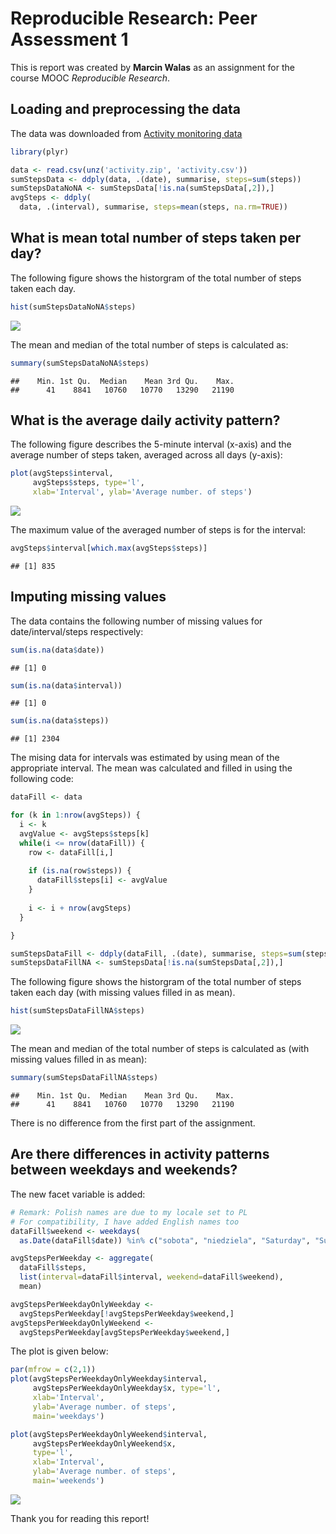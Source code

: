 # Reproducible Research: Peer Assessment 1

This is report was created by **Marcin Walas** as an assignment for the course MOOC
*Reproducible Research*.

## Loading and preprocessing the data

The data was downloaded from 
[Activity monitoring data](https://d396qusza40orc.cloudfront.net/repdata%2Fdata%2Factivity.zip)


```r
library(plyr)

data <- read.csv(unz('activity.zip', 'activity.csv'))
sumStepsData <- ddply(data, .(date), summarise, steps=sum(steps))
sumStepsDataNoNA <- sumStepsData[!is.na(sumStepsData[,2]),]
avgSteps <- ddply(
  data, .(interval), summarise, steps=mean(steps, na.rm=TRUE))
```


## What is mean total number of steps taken per day?

The following figure shows the historgram of the total number of steps taken each day.

```r
hist(sumStepsDataNoNA$steps)
```

![](./PA1Walas_files/figure-html/unnamed-chunk-2-1.png) 

The mean and median of the total number of steps is calculated as:

```r
summary(sumStepsDataNoNA$steps)
```

```
##    Min. 1st Qu.  Median    Mean 3rd Qu.    Max. 
##      41    8841   10760   10770   13290   21190
```


## What is the average daily activity pattern?

The following figure describes the 5-minute interval (x-axis) 
and the average number of steps taken, averaged across all days (y-axis):


```r
plot(avgSteps$interval, 
     avgSteps$steps, type='l', 
     xlab='Interval', ylab='Average number. of steps')
```

![](./PA1Walas_files/figure-html/unnamed-chunk-4-1.png) 

The maximum value of the averaged number of steps is for the interval:

```r
avgSteps$interval[which.max(avgSteps$steps)]
```

```
## [1] 835
```

## Imputing missing values

The data contains the following number of missing values 
for date/interval/steps respectively:


```r
sum(is.na(data$date))
```

```
## [1] 0
```

```r
sum(is.na(data$interval))
```

```
## [1] 0
```

```r
sum(is.na(data$steps))
```

```
## [1] 2304
```

The mising data for intervals was estimated by using mean of the appropriate interval.
The mean was calculated and filled in using the following code:


```r
dataFill <- data

for (k in 1:nrow(avgSteps)) {
  i <- k
  avgValue <- avgSteps$steps[k]
  while(i <= nrow(dataFill)) {
    row <- dataFill[i,]
    
    if (is.na(row$steps)) {
      dataFill$steps[i] <- avgValue
    }
    
    i <- i + nrow(avgSteps)  
  }

}

sumStepsDataFill <- ddply(dataFill, .(date), summarise, steps=sum(steps))
sumStepsDataFillNA <- sumStepsData[!is.na(sumStepsData[,2]),]
```

The following figure shows the historgram of the total number 
of steps taken each day (with missing values filled in as mean).

```r
hist(sumStepsDataFillNA$steps)
```

![](./PA1Walas_files/figure-html/unnamed-chunk-8-1.png) 

The mean and median of the total number of steps 
is calculated as (with missing values filled in as mean):

```r
summary(sumStepsDataFillNA$steps)
```

```
##    Min. 1st Qu.  Median    Mean 3rd Qu.    Max. 
##      41    8841   10760   10770   13290   21190
```

There is no difference from the first part of the assignment.

## Are there differences in activity patterns between weekdays and weekends?

The new facet variable is added:


```r
# Remark: Polish names are due to my locale set to PL
# For compatibility, I have added English names too
dataFill$weekend <- weekdays(
  as.Date(dataFill$date)) %in% c("sobota", "niedziela", "Saturday", "Sunday")

avgStepsPerWeekday <- aggregate(
  dataFill$steps, 
  list(interval=dataFill$interval, weekend=dataFill$weekend), 
  mean)
```


```r
avgStepsPerWeekdayOnlyWeekday <-
  avgStepsPerWeekday[!avgStepsPerWeekday$weekend,]
avgStepsPerWeekdayOnlyWeekend <-
  avgStepsPerWeekday[avgStepsPerWeekday$weekend,]
```

The plot is given below:


```r
par(mfrow = c(2,1))
plot(avgStepsPerWeekdayOnlyWeekday$interval, 
     avgStepsPerWeekdayOnlyWeekday$x, type='l', 
     xlab='Interval', 
     ylab='Average number. of steps',
     main='weekdays')

plot(avgStepsPerWeekdayOnlyWeekend$interval, 
     avgStepsPerWeekdayOnlyWeekend$x, 
     type='l', 
     xlab='Interval', 
     ylab='Average number. of steps', 
     main='weekends')
```

![](./PA1Walas_files/figure-html/unnamed-chunk-12-1.png) 


Thank you for reading this report!
